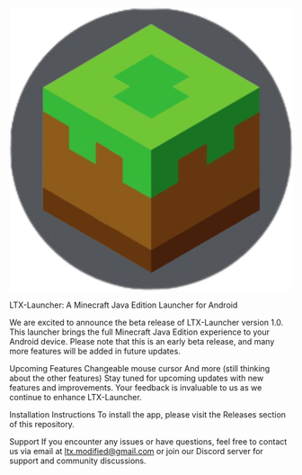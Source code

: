 ![LTX](LTX-luncher.png)

 LTX-Launcher: A Minecraft Java Edition Launcher for Android

We are excited to announce the beta release of LTX-Launcher version 1.0. This launcher brings the full Minecraft Java Edition experience to your Android device. Please note that this is an early beta release, and many more features will be added in future updates.

Upcoming Features
Changeable mouse cursor
And more (still thinking about the other features)
Stay tuned for upcoming updates with new features and improvements. Your feedback is invaluable to us as we continue to enhance LTX-Launcher.

Installation Instructions
To install the app, please visit the Releases section of this repository.

Support
If you encounter any issues or have questions, feel free to contact us via email at ltx.modified@gmail.com or join our Discord server for support and community discussions.

